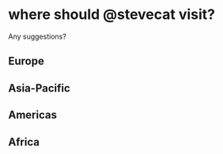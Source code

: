 # where should @stevecat visit?

Any suggestions?

## Europe

## Asia-Pacific

## Americas

## Africa
